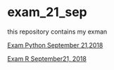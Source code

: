 # exam_21_sep
this repository contains my exman 

[Exam Python September 21,2018](https://github.com/jespervandoorn/exam_21_sep/blob/master/exam_Sep_21_2018%20(1)%20(1).ipynb)

[Exam R September21, 2018](https://github.com/jespervandoorn/exam_21_sep/blob/master/exam_2_student%20(1).ipynb)
